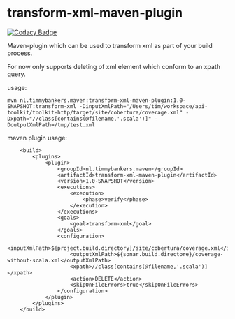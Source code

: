 # transform-xml-maven-plugin

[![Codacy Badge](https://www.codacy.com/project/badge/c911189b93a8487f9dae16bd3013da60)](https://www.codacy.com/app/github_10/transform-xml-maven-plugin)

Maven-plugin which can be used to transform xml as part of your build process.

For now only supports deleting of xml element which conform to an xpath query.

usage:
```
mvn nl.timmybankers.maven:transform-xml-maven-plugin:1.0-SNAPSHOT:transform-xml -DinputXmlPath="/Users/tim/workspace/api-toolkit/toolkit-http/target/site/cobertura/coverage.xml" -Dxpath="//class[contains(@filename,'.scala')]" -DoutputXmlPath=/tmp/test.xml
```

maven plugin usage:
```
    <build>
        <plugins>
            <plugin>
                <groupId>nl.timmybankers.maven</groupId>
                <artifactId>transform-xml-maven-plugin</artifactId>
                <version>1.0-SNAPSHOT</version>
                <executions>
                    <execution>
                        <phase>verify</phase>
                    </execution>
                </executions>
                <goals>
                    <goal>transform-xml</goal>
                </goals>
                <configuration>
                    <inputXmlPath>${project.build.directory}/site/cobertura/coverage.xml</inputXmlPath>
                    <outputXmlPath>${sonar.build.directore}/coverage-without-scala.xml</outputXmlPath>
                    <xpath>//class[contains(@filename,'.scala')]</xpath>
                    <action>DELETE</action>
                    <skipOnFileErrors>true</skipOnFileErrors>
                </configuration>
            </plugin>
        </plugins>
    </build>
```